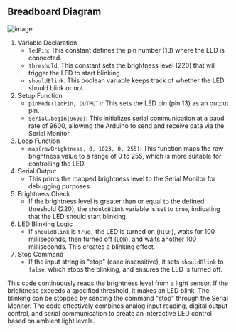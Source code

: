## Breadboard Diagram
![image](https://github.com/user-attachments/assets/73b1996a-f75d-4939-9c8d-7e1ecfdad674)

1. Variable Declaration
   -  `ledPin`: This constant defines the pin number (13) where the LED is connected.
   -  `threshold`: This constant sets the brightness level (220) that will trigger the LED to start blinking.
   -  `shouldBlink`: This boolean variable keeps track of whether the LED should blink or not.
2. Setup Function
   -  `pinMode(ledPin, OUTPUT)`: This sets the LED pin (pin 13) as an output pin.
   -  `Serial.begin(9600)`: This initializes serial communication at a baud rate of 9600, allowing the Arduino to send and receive data via the Serial Monitor.
3. Loop Function
   -  `map(rawBrightness, 0, 1023, 0, 255)`: This function maps the raw brightness value to a range of 0 to 255, which is more suitable for controlling the LED.
4. Serial Output
   -  This prints the mapped brightness level to the Serial Monitor for debugging purposes.
5. Brightness Check
   -  If the brightness level is greater than or equal to the defined threshold (220), the `shouldBlink` variable is set to `true`, indicating that the LED should start blinking.
6. LED Blinking Logic
   -   If `shouldBlink` is `true,` the LED is turned on (`HIGH`), waits for 100 milliseconds, then turned off (`LOW`), and waits another 100 milliseconds. This creates a blinking effect.
7. Stop Command
   -   If the input string is "stop" (case insensitive), it sets `shouldBlink` to `false`, which stops the blinking, and ensures the LED is turned off.

This code continuously reads the brightness level from a light sensor. If the brightness exceeds a specified threshold, it makes an LED blink. The blinking can be stopped by sending the command "stop" through the Serial Monitor. The code effectively combines analog input reading, digital output control, and serial communication to create an interactive LED control based on ambient light levels.
